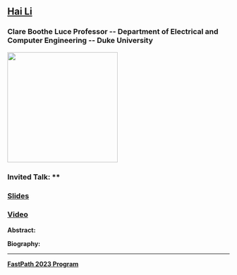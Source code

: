 ## [Hai Li]()
### Clare Boothe Luce Professor -- Department of Electrical and Computer Engineering -- Duke University

<img src="https://ece.duke.edu/sites/ece.duke.edu/files/images/members/thumb_image_2967312.jpg" width="250">

### Invited Talk:  **

### [Slides]()

### [Video]()

**Abstract:**


**Biography:**

----
**[FastPath 2023 Program](https://fastpath2023.github.io/FastPath2023/)**

